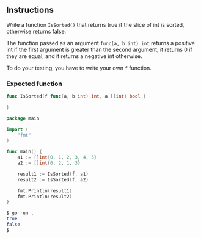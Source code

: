 ## Instructions

Write a function `IsSorted()` that returns true if the slice of int is sorted, otherwise returns false.

The function passed as an argument `func(a, b int) int` returns a positive int if the first argument is greater than the second argument, it returns 0 if they are equal, and it returns a negative int otherwise.

To do your testing, you have to write your own `f` function.

### Expected function

```go
func IsSorted(f func(a, b int) int, a []int) bool {

}

```

```go
package main

import (
    "fmt"
)

func main() {
    a1 := []int{0, 1, 2, 3, 4, 5}
    a2 := []int{0, 2, 1, 3}

    result1 := IsSorted(f, a1)
    result2 := IsSorted(f, a2)

    fmt.Println(result1)
    fmt.Println(result2)
}
```

```sh
$ go run .
true
false
$
```